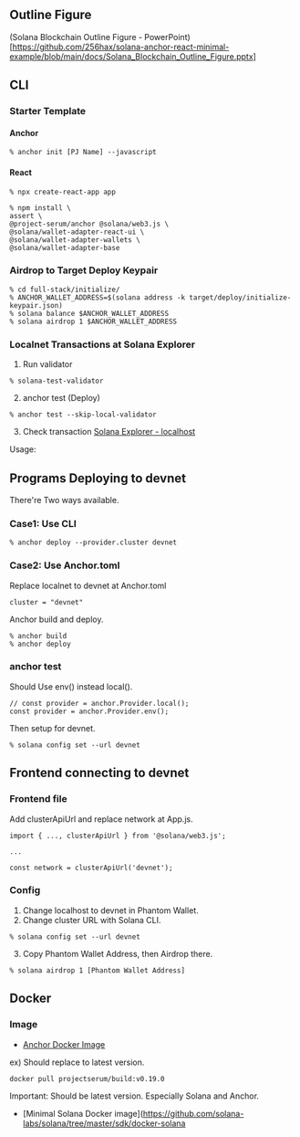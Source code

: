 ## Outline Figure
(Solana Blockchain Outline Figure - PowerPoint)[https://github.com/256hax/solana-anchor-react-minimal-example/blob/main/docs/Solana_Blockchain_Outline_Figure.pptx]

## CLI
### Starter Template
#### Anchor
```
% anchor init [PJ Name] --javascript
```

#### React
```
% npx create-react-app app

% npm install \
assert \
@project-serum/anchor @solana/web3.js \
@solana/wallet-adapter-react-ui \
@solana/wallet-adapter-wallets \
@solana/wallet-adapter-base
```

### Airdrop to Target Deploy Keypair
```
% cd full-stack/initialize/
% ANCHOR_WALLET_ADDRESS=$(solana address -k target/deploy/initialize-keypair.json)
% solana balance $ANCHOR_WALLET_ADDRESS
% solana airdrop 1 $ANCHOR_WALLET_ADDRESS
```

### Localnet Transactions at Solana Explorer
1. Run validator
```
% solana-test-validator
```

2. anchor test (Deploy)
```
% anchor test --skip-local-validator
```

3. Check transaction
[Solana Explorer - localhost](https://explorer.solana.com/?cluster=custom)

Usage:

## Programs Deploying to devnet
There're Two ways available.

### Case1: Use CLI
```
% anchor deploy --provider.cluster devnet
```

### Case2: Use Anchor.toml
Replace localnet to devnet at Anchor.toml
```
cluster = "devnet"
```

Anchor build and deploy.
```
% anchor build
% anchor deploy
```

### anchor test
Should Use env() instead local().
```
// const provider = anchor.Provider.local();
const provider = anchor.Provider.env();
```

Then setup for devnet.
```
% solana config set --url devnet
```

## Frontend connecting to devnet
### Frontend file
Add clusterApiUrl and replace network at App.js.
```
import { ..., clusterApiUrl } from '@solana/web3.js';

...

const network = clusterApiUrl('devnet');
```

### Config
1. Change localhost to devnet in Phantom Wallet.
2. Change cluster URL with Solana CLI.
```
% solana config set --url devnet
```
3. Copy Phantom Wallet Address, then Airdrop there.
```
% solana airdrop 1 [Phantom Wallet Address]
```

## Docker
### Image
- [Anchor Docker Image](https://project-serum.github.io/anchor/getting-started/verification.html#images)  

ex) Should replace to latest version.
```
docker pull projectserum/build:v0.19.0
```

Important: Should be latest version. Especially Solana and Anchor.

- [Minimal Solana Docker image](https://github.com/solana-labs/solana/tree/master/sdk/docker-solana
